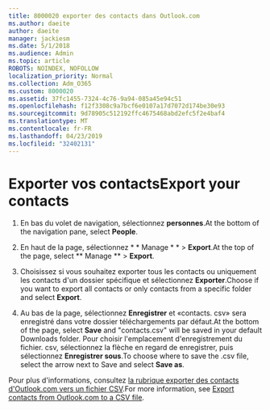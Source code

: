 ```yaml
---
title: 8000020 exporter des contacts dans Outlook.com
ms.author: daeite
author: daeite
manager: jackiesm
ms.date: 5/1/2018
ms.audience: Admin
ms.topic: article
ROBOTS: NOINDEX, NOFOLLOW
localization_priority: Normal
ms.collection: Adm_O365
ms.custom: 8000020
ms.assetid: 37fc1455-7324-4c76-9a94-085a45e94c51
ms.openlocfilehash: f12f3308c9a7bcf6e0107a17d7072d174be30e93
ms.sourcegitcommit: 9d78905c512192ffc4675468abd2efc5f2e4baf4
ms.translationtype: MT
ms.contentlocale: fr-FR
ms.lasthandoff: 04/23/2019
ms.locfileid: "32402131"
---
```

# <a name="export-your-contacts"></a><span data-ttu-id="782c5-102">Exporter vos contacts</span><span class="sxs-lookup"><span data-stu-id="782c5-102">Export your contacts</span></span>

1. <span data-ttu-id="782c5-103">En bas du volet de navigation, sélectionnez **personnes**.</span><span class="sxs-lookup"><span data-stu-id="782c5-103">At the bottom of the navigation pane, select **People**.</span></span>
    
2. <span data-ttu-id="782c5-104">En haut de la page, sélectionnez \* \* Manage \* \* \> **Export**.</span><span class="sxs-lookup"><span data-stu-id="782c5-104">At the top of the page, select \*\* Manage \*\* \> **Export**.</span></span>
    
3. <span data-ttu-id="782c5-105">Choisissez si vous souhaitez exporter tous les contacts ou uniquement les contacts d'un dossier spécifique et sélectionnez **Exporter**.</span><span class="sxs-lookup"><span data-stu-id="782c5-105">Choose if you want to export all contacts or only contacts from a specific folder and select **Export**.</span></span> 
    
4. <span data-ttu-id="782c5-106">Au bas de la page, sélectionnez **Enregistrer** et «contacts. csv» sera enregistré dans votre dossier téléchargements par défaut.</span><span class="sxs-lookup"><span data-stu-id="782c5-106">At the bottom of the page, select **Save** and "contacts.csv" will be saved in your default Downloads folder.</span></span> <span data-ttu-id="782c5-107">Pour choisir l'emplacement d'enregistrement du fichier. csv, sélectionnez la flèche en regard de enregistrer, puis sélectionnez **Enregistrer sous**.</span><span class="sxs-lookup"><span data-stu-id="782c5-107">To choose where to save the .csv file, select the arrow next to Save and select **Save as**.</span></span> 
    
<span data-ttu-id="782c5-108">Pour plus d'informations, consultez [la rubrique exporter des contacts d'Outlook.com vers un fichier CSV](https://go.microsoft.com/fwlink/p/?linkid=873137).</span><span class="sxs-lookup"><span data-stu-id="782c5-108">For more information, see [Export contacts from Outlook.com to a CSV file](https://go.microsoft.com/fwlink/p/?linkid=873137).</span></span>
  


